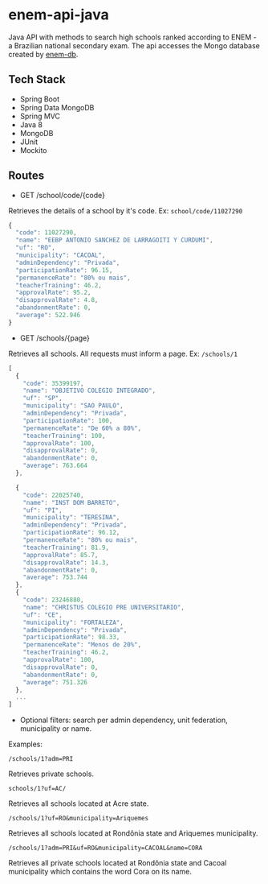 # enem-api-java
Java API with methods to search high schools ranked according to ENEM - a Brazilian national secondary exam. The api accesses the Mongo database created by [enem-db](https://github.com/pmelin/enem-db).

## Tech Stack

- Spring Boot
- Spring Data MongoDB
- Spring MVC
- Java 8
- MongoDB
- JUnit
- Mockito

## Routes

- GET /school/code/{code}

Retrieves the details of a school by it's code. Ex: `school/code/11027290`

```javascript
{
  "code": 11027290,
  "name": "EEBP ANTONIO SANCHEZ DE LARRAGOITI Y CURDUMI",
  "uf": "RO",
  "municipality": "CACOAL",
  "adminDependency": "Privada",
  "participationRate": 96.15,
  "permanenceRate": "80% ou mais",
  "teacherTraining": 46.2,
  "approvalRate": 95.2,
  "disapprovalRate": 4.8,
  "abandonmentRate": 0,
  "average": 522.946
}
```
- GET /schools/{page}

Retrieves all schools. All requests must inform a page. Ex: `/schools/1`
```javascript
[
  {
    "code": 35399197,
    "name": "OBJETIVO COLEGIO INTEGRADO",
    "uf": "SP",
    "municipality": "SAO PAULO",
    "adminDependency": "Privada",
    "participationRate": 100,
    "permanenceRate": "De 60% a 80%",
    "teacherTraining": 100,
    "approvalRate": 100,
    "disapprovalRate": 0,
    "abandonmentRate": 0,
    "average": 763.664
  },

  {
    "code": 22025740,
    "name": "INST DOM BARRETO",
    "uf": "PI",
    "municipality": "TERESINA",
    "adminDependency": "Privada",
    "participationRate": 96.12,
    "permanenceRate": "80% ou mais",
    "teacherTraining": 81.9,
    "approvalRate": 85.7,
    "disapprovalRate": 14.3,
    "abandonmentRate": 0,
    "average": 753.744
  },
  {
    "code": 23246880,
    "name": "CHRISTUS COLEGIO PRE UNIVERSITARIO",
    "uf": "CE",
    "municipality": "FORTALEZA",
    "adminDependency": "Privada",
    "participationRate": 98.33,
    "permanenceRate": "Menos de 20%",
    "teacherTraining": 46.2,
    "approvalRate": 100,
    "disapprovalRate": 0,
    "abandonmentRate": 0,
    "average": 751.326
  },
  ...
]
```
- Optional filters: search per admin dependency, unit federation, municipality or name.

Examples:

`/schools/1?adm=PRI`

Retrieves private schools.

`schools/1?uf=AC/`

Retrieves all schools located at Acre state.

`/schools/1?uf=RO&municipality=Ariquemes`

Retrieves all schools located at Rondônia state and Ariquemes municipality.

`/schools/1?adm=PRI&uf=RO&municipality=CACOAL&name=CORA`

Retrieves all private schools located at Rondônia state and Cacoal municipality which contains the word Cora on its name.
